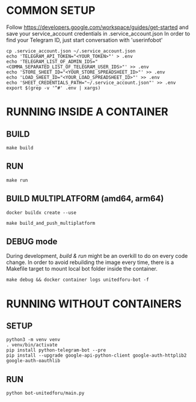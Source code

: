 # COMMON SETUP
Follow https://developers.google.com/workspace/guides/get-started and save your service_account credentials in .service_account.json
In order to find your Telegram ID, just start conversation with 'userinfobot'
```
cp .service_account.json ~/.service_account.json
echo 'TELEGRAM_API_TOKEN="<YOUR_TOKEN>"' > .env
echo 'TELEGRAM_LIST_OF_ADMIN_IDS="<COMMA_SEPARATED_LIST_OF_TELEGRAM_USER_IDS>"' >> .env
echo 'STORE_SHEET_ID="<YOUR_STORE_SPREADSHEET_ID>"' >> .env
echo 'LOAD_SHEET_ID="<YOUR_LOAD_SPREADSHEET_ID>"' >> .env
echo 'SHEET_CREDENTIALS_PATH="~/.service_account.json"' >> .env
export $(grep -v '^#' .env | xargs)
```

# RUNNING INSIDE A CONTAINER
## BUILD 
```
make build
```
## RUN
```
make run
```
## BUILD MULTIPLATFORM (amd64, arm64)
```
docker buildx create --use

make build_and_push_multiplatform
```

## DEBUG mode
During development, *build & run* might be an overkill to do on every code change. In order to avoid rebuilding the image every time, there is a Makefile target to mount local bot folder inside the container.
```
make debug && docker container logs unitedforu-bot -f
```

# RUNNING WITHOUT CONTAINERS
## SETUP
```
python3 -m venv venv
. venv/bin/activate
pip install python-telegram-bot --pre
pip install --upgrade google-api-python-client google-auth-httplib2 google-auth-oauthlib
```
## RUN
```
python bot-unitedforu/main.py
```
